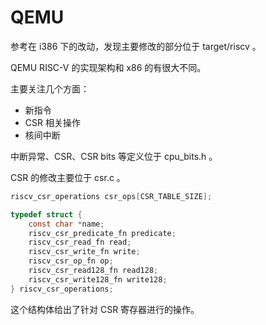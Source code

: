# QEMU

参考在 i386 下的改动，发现主要修改的部分位于 target/riscv 。

QEMU RISC-V 的实现架构和 x86 的有很大不同。

主要关注几个方面：

- 新指令
- CSR 相关操作
- 核间中断

中断异常、CSR、CSR bits 等定义位于 cpu_bits.h 。

CSR 的修改主要位于 csr.c 。

```c
riscv_csr_operations csr_ops[CSR_TABLE_SIZE];

typedef struct {
    const char *name;
    riscv_csr_predicate_fn predicate;
    riscv_csr_read_fn read;
    riscv_csr_write_fn write;
    riscv_csr_op_fn op;
    riscv_csr_read128_fn read128;
    riscv_csr_write128_fn write128;
} riscv_csr_operations;
```

这个结构体给出了针对 CSR 寄存器进行的操作。
